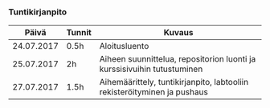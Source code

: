 ### Tuntikirjanpito

Päivä | Tunnit | Kuvaus
-------------|---------|----------
24.07.2017 | 0.5h | Aloitusluento
25.07.2017 | 2h | Aiheen suunnittelua, repositorion luonti ja kurssisivuihin tutustuminen
27.07.2017 | 1.5h | Aihemäärittely, tuntikirjanpito, labtooliin rekisteröityminen ja pushaus

